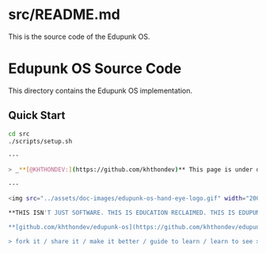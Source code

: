 # src/README.md

This is the source code of the Edupunk OS.

# Edupunk OS Source Code

This directory contains the Edupunk OS implementation.

## Quick Start

```bash
cd src
./scripts/setup.sh

---

> _**[@KHTHONDEV:](https://github.com/khthondev)** This page is under developement. You can go and check **[EDUPUNK OS MANIFESTO](../docs/main/MANIFESTO.md)**_

---

<img src="../assets/doc-images/edupunk-os-hand-eye-logo.gif" width="200px">

**THIS ISN'T JUST SOFTWARE. THIS IS EDUCATION RECLAIMED. THIS IS EDUPUNK OS**

**[github.com/khthondev/edupunk-os](https://github.com/khthondev/edupunk-os)**

> fork it / share it / make it better / guide to learn / learn to see >>>